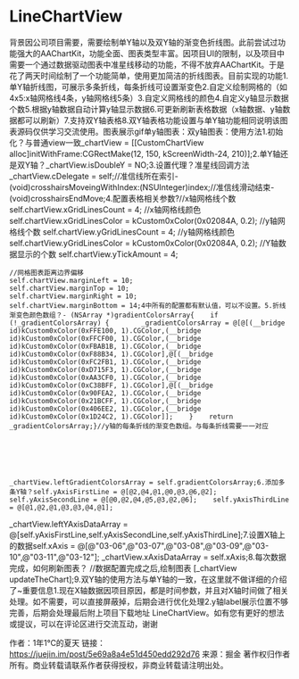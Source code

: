 # LineChartView
背景因公司项目需要，需要绘制单Y轴以及双Y轴的渐变色折线图。此前尝试过功能强大的AAChartKit，功能全面、图表类型丰富。因项目UI的限制，以及项目中需要一个通过数据驱动图表中准星线移动的功能，不得不放弃AAChartKit。于是花了两天时间绘制了一个功能简单，使用更加简洁的折线图表。目前实现的功能1.单Y轴折线图，可展示多条折线，每条折线可设置渐变色2.自定义绘制网格的（如4x5:x轴网格线4条，y轴网格线5条）3.自定义网格线的颜色4.自定义y轴显示数据个数5.根据y轴数据自动计算y轴显示数据6.可更新刷新表格数据（x轴数据、y轴数据都可以刷新）7.支持双Y轴表格8.双Y轴表格功能设置与单Y轴功能相同说明该图表源码仅供学习交流使用。图表展示gif单y轴图表：双y轴图表：使用方法1.初始化？与普通view一致_chartView = [[CustomChartView alloc]initWithFrame:CGRectMake(12, 150, kScreenWidth-24, 210)];2.单Y轴还是双Y轴？_chartView.isDoubleY = NO;3.设置代理？准星线回调方法_chartView.cDelegate = self;//准信线所在索引- (void)crosshairsMoveingWithIndex:(NSUInteger)index;//准信线滑动结束- (void)crosshairsEndMove;4.配置表格相关参数?//x轴网格线个数
    self.chartView.xGridLinesCount = 4;
    //x轴网格线颜色
    self.chartView.xGridLinesColor = kCustom0xColor(0x02084A, 0.2);
    //y轴网格线个数
    self.chartView.yGridLinesCount = 4;
    //y轴网格线颜色
    self.chartView.yGridLinesColor = kCustom0xColor(0x02084A, 0.2);
    //Y轴数据显示的个数
    self.chartView.yTickAmount = 4;
    
    //网格图表距离边界偏移
    self.chartView.marginLeft = 10;
    self.chartView.marginTop = 10;
    self.chartView.marginRight = 10;
    self.chartView.marginBottom = 14;4中所有的配置都有默认值，可以不设置。5.折线渐变色颜色数组？- (NSArray *)gradientColorsArray{    if (!_gradientColorsArray) {        _gradientColorsArray = @[@[(__bridge id)kCustom0xColor(0xFFE100, 1).CGColor,(__bridge id)kCustom0xColor(0xFFCF00, 1).CGColor,(__bridge id)kCustom0xColor(0xFBAB1B, 1).CGColor,(__bridge id)kCustom0xColor(0xF88B34, 1).CGColor],@[(__bridge id)kCustom0xColor(0xFC2FB1, 1).CGColor,(__bridge id)kCustom0xColor(0xD715F3, 1).CGColor,(__bridge id)kCustom0xColor(0xAA3CF0, 1).CGColor,(__bridge id)kCustom0xColor(0xC38BFF, 1).CGColor],@[(__bridge id)kCustom0xColor(0x90FEA2, 1).CGColor,(__bridge id)kCustom0xColor(0x21BCFF, 1).CGColor,(__bridge id)kCustom0xColor(0x406EE2, 1).CGColor,(__bridge id)kCustom0xColor(0x1D24C2, 1).CGColor]];    }    return _gradientColorsArray;}//y轴的每条折线的渐变色数组。与每条折线需要一一对应






    _chartView.leftGradientColorsArray = self.gradientColorsArray;6.添加多条Y轴？self.yAxisFirstLine = @[@2,@4,@1,@0,@3,@6,@2];    self.yAxisSecondLine = @[@0,@2,@4,@5,@3,@2,@6];    self.yAxisThirdLine = @[@1,@2,@1,@3,@3,@4,@1];    



_chartView.leftYAxisDataArray = @[self.yAxisFirstLine,self.yAxisSecondLine,self.yAxisThirdLine];7.设置X轴上的数据self.xAxis = @[@"03-06",@"03-07",@"03-08",@"03-09",@"03-10",@"03-11",@"03-12"];
_chartView.xAxisDataArray = self.xAxis;8.每次数据完成，如何刷新图表？ //数据配置完成之后,绘制图表
    [_chartView updateTheChart];9.双Y轴的使用方法与单Y轴的一致，在这里就不做详细的介绍了~重要信息1.现在X轴数据因项目原因，都是时间参数，并且对X轴时间做了相关处理。如不需要，可以直接屏蔽掉，后期会进行优化处理2.y轴label展示位置不够完善，后期会处理最后附上项目下载地址 LineChartView。如有您有更好的想法或提议，可以在评论区进行交流互动，谢谢

作者：1年1℃的夏天
链接：https://juejin.im/post/5e69a8a4e51d450edd292d76
来源：掘金
著作权归作者所有。商业转载请联系作者获得授权，非商业转载请注明出处。
